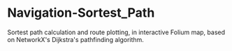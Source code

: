 # Navigation-Sortest_Path

Sortest path calculation and route plotting, in interactive Folium map, based on NetworkX's Dijkstra's pathfinding algorithm.
